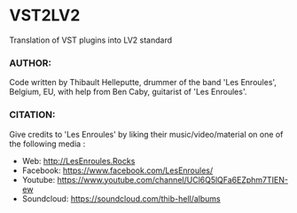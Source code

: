 # VST2LV2
Translation of VST plugins into LV2 standard


### AUTHOR: 

Code written by Thibault Helleputte, drummer of the band 'Les Enroules', Belgium, EU, with help from Ben Caby, guitarist of 'Les Enroules'.

### CITATION: 

Give credits to 'Les Enroules' by liking their music/video/material on one of the following media :
* Web: http://LesEnroules.Rocks
* Facebook: https://www.facebook.com/LesEnroules/
* Youtube: https://www.youtube.com/channel/UCl6Q5lQFa6EZphm7TIEN-ew
* Soundcloud: https://soundcloud.com/thib-hell/albums
